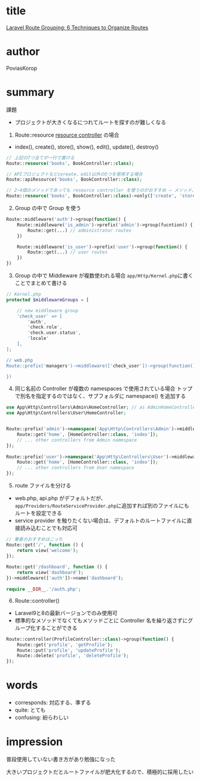 # title
[Laravel Route Grouping: 6 Techniques to Organize Routes](https://laravel-news.com/laravel-route-organization-tips)

# author
PoviasKorop

# summary
課題
- プロジェクトが大きくなるにつれてルートを探すのが難しくなる
1. Route::resource
[resource controller](https://laravel.com/docs/9.x/controllers#resource-controllers) の場合
- index(), create(), store(), show(), edit(), update(), destroy()
```php
// 上記の7つ全てが一行で書ける
Route::resource('books', BookController::class);

// APIプロジェクトなどcereate、edit以外の5つを使用する場合
Route::apiResource('books', BookController::class);

// 2~4個のメソッドであっても resource controller を使うのがおすすめ → メソッド、ルート名について標準的な命名規則が維持できるから
Route::resource('books', BookController::class)->only(['create', 'store']);
```

2. Group の中で Group を使う
```php
Route::middleware('auth')->group(function() {
    Route::middleware('is_admin')->prefix('admin')->group(fucntion() {
        Route::get(...) // administrator routes
    })

    Route::middleware('is_user')->prefix('user')->group(function() {
        Route::get(...) // user routes
    })
})
```

3. Group の中で Middleware が複数使われる場合
`app/Http/Kernel.php`に書くことでまとめて書ける
```php
// Kernel.php
protected $middlewareGroups = [

    // new middleware group
    'check_user` => [
        'auth',
        'check.role',
        'check.user.status',
        'locale'
    ],
];

// web.php
Route::prefix('managers')->middleware(['check_user'])->group(function() {

})
```

4. 同じ名前の Controller が複数の namespaces で使用されている場合
トップで別名を指定するのではなく、サブフォルダに namespace() を追加する
```php
use App\Http\Controllers\Admin\HomeController; // as AdminHomeController; とはしない
use App\Http\Controllers\User\HomeController;


Route::prefix('admin')->namespace('App\Http\Controllers\Admin')->middleware('is_admin')->group(function () {
    Route::get('home', [HomeController::class, 'index']);
    // ... other controllers from Admin namespace
});
 
Route::prefix('user')->namespace('App\Http\Controllers\User')->middleware('is_user')->group(function () {
    Route::get('home', [HomeController::class, 'index']);
    // ... other controllers from User namespace
});
```

5. route ファイルを分ける
- web.php, api.php がデフォルトだが、`app/Providers/RouteServiceProvider.php`に追加すれば別のファイルにもルートを設定できる
- service provider を触りたくない場合は、デフォルトのルートファイルに直接読み込むことでも対応可
```php
// 筆者のおすすめはこっち
Route::get('/', function () {
    return view('welcome');
});
 
Route::get('/dashboard', function () {
    return view('dashboard');
})->middleware(['auth'])->name('dashboard');
 
require __DIR__.'/auth.php';
```

6. Route::controller()
- Laravel9と8の最新バージョンでのみ使用可
- 標準的なメソッドでなくてもメソッドごとに Controller 名を繰り返さずにグループ化することができる
```php
Route::controller(ProfileController::class)->group(function() {
    Route::get('profile', 'getProfile');
    Route::put('profile', 'updateProfile');
    Route::delete('profile', 'deleteProfile');
});
```

# words
- corresponds: 対応する、準ずる
- quite: とても
- confusing: 紛らわしい

# impression
普段使用していない書き方があり勉強になった

大きいプロジェクトだとルートファイルが肥大化するので、積極的に採用したい